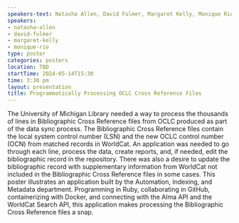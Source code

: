 ```yaml
---
speakers-text: Natasha Allen, David Fulmer, Margaret Kelly, Monique Rio
speakers:
- natasha-allen
- david-fulmer
- margaret-kelly
- monique-rio
type: poster
categories: posters
location: TBD
startTime: 2024-05-14T15:30
time: 3:30 pm
layout: presentation
title: Programmatically Processing OCLC Cross Reference Files
---
```

The University of Michigan Library needed a way to process the thousands of lines in Bibliographic Cross Reference files from OCLC produced as part of the data sync process. The Bibliographic Cross Reference files contain the local system control number (LSN) and the new OCLC control number (OCN) from matched records in WorldCat. An application was needed to go through each line, process the data, create reports, and, if needed, edit the bibliographic record in the repository. There was also a desire to update the bibliographic record with supplementary information from WorldCat not included in the Bibliographic Cross Reference files in some cases. This poster illustrates an application built by the Automation, Indexing, and Metadata department. Programming in Ruby, collaborating in GitHub, containerizing with Docker, and connecting with the Alma API and the WorldCat Search API, this application makes processing the Bibliographic Cross Reference files a snap.
